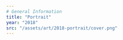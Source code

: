 ```yaml
---
# General Information
title: "Portrait"
year: "2018"
src: "/assets/art/2018-portrait/cover.png"
---
```

